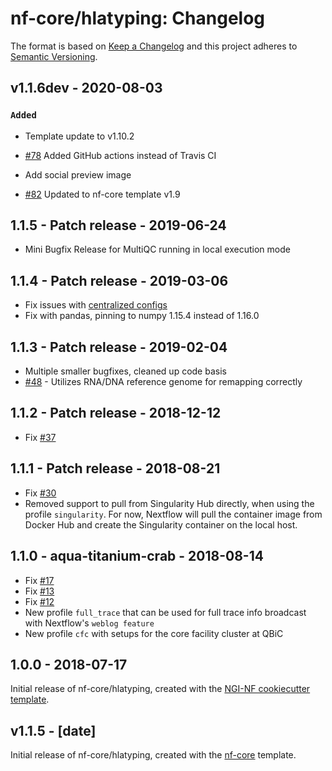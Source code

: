 # nf-core/hlatyping: Changelog

The format is based on [Keep a Changelog](https://keepachangelog.com/en/1.0.0/)
and this project adheres to [Semantic Versioning](https://semver.org/spec/v2.0.0.html).

## v1.1.6dev - 2020-08-03

### `Added`

- Template update to v1.10.2

- [#78](https://github.com/nf-core/hlatyping/pull/78) Added GitHub actions instead of Travis CI
- Add social preview image
- [#82](https://github.com/nf-core/hlatyping/pull/82) Updated to nf-core template v1.9

## 1.1.5 - Patch release - 2019-06-24

- Mini Bugfix Release for MultiQC running in local execution mode

## 1.1.4 - Patch release - 2019-03-06

- Fix issues with [centralized configs](https://github.com/nf-core/hlatyping/issues/51)
- Fix with pandas, pinning to numpy 1.15.4 instead of 1.16.0

## 1.1.3 - Patch release - 2019-02-04

- Multiple smaller bugfixes, cleaned up code basis
- [#48](https://github.com/nf-core/hlatyping/issues/48) - Utilizes RNA/DNA reference genome for remapping correctly

## 1.1.2 - Patch release - 2018-12-12

- Fix [#37](https://github.com/nf-core/hlatyping/issues/37)

## 1.1.1 - Patch release - 2018-08-21

- Fix [#30](https://github.com/nf-core/hlatyping/issues/30)
- Removed support to pull from Singularity Hub directly, when using the profile `singularity`. For now, Nextflow will pull the container image from Docker Hub and create the Singularity container on the local host.

## 1.1.0 - aqua-titanium-crab - 2018-08-14

- Fix [#17](https://github.com/nf-core/hlatyping/issues/17)
- Fix [#13](https://github.com/nf-core/hlatyping/issues/13)
- Fix [#12](https://github.com/nf-core/hlatyping/issues/12)
- New profile `full_trace` that can be used for full trace info broadcast with Nextflow's `weblog feature`
- New profile `cfc` with setups for the core facility cluster at QBiC

## 1.0.0 - 2018-07-17

Initial release of nf-core/hlatyping, created with the [NGI-NF cookiecutter template](https://github.com/ewels/NGI-NFcookiecutter).

## v1.1.5 - [date]

Initial release of nf-core/hlatyping, created with the [nf-core](http://nf-co.re/) template.
